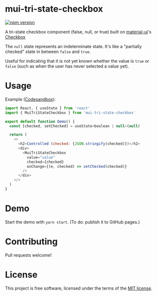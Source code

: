 # mui-tri-state-checkbox

[![npm version](https://badge.fury.io/js/mui-tri-state-checkbox.svg)](https://badge.fury.io/js/mui-tri-state-checkbox)

A tri-state checkbox component (false, null, or true) built on [material-ui](https://material-ui.com/)'s [Checkbox](https://material-ui.com/api/checkbox/)

The `null` state represents an indeterminate state. It's like a "partially checked" state in between `false` and `true`.

Useful for indicating that it is not yet known whether the value is `true` or `false` (such as when the user has never selected a value yet).

# Usage

Example ([Codesandbox](https://codesandbox.io/s/material-demo-1bzfj)):

```js
import React, { useState } from 'react'
import { MuiTriStateCheckbox } from 'mui-tri-state-checkbox'

export default function Demo() {
  const [checked, setChecked] = useState<boolean | null>(null)

  return (
    <>
      <h2>Controlled (checked: {JSON.stringify(checked)})</h2>
      <div>
        <MuiTriStateCheckbox
          value="value"
          checked={checked}
          onChange={(e, checked) => setChecked(checked)}
        />
      </div>
    </>
  )
}
```

# Demo

Start the demo with `yarn start`. (To do: publish it to GitHub pages.)

# Contributing

Pull requests welcome!

# License

This project is free software, licensed under the terms of the [MIT license](/License).

